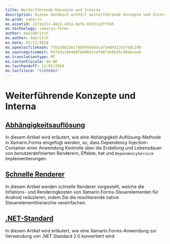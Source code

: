 ```yaml
---
title: Weiterführende Konzepte und Interna
description: Dieses Handbuch enthält weiterführende Konzepte und Interna für Xamarin.Forms. Sie enthält derzeit Artikeln über schnelle Renderer und .NET Standard.
ms.prod: xamarin
ms.assetid: 2273a31c-4022-42ba-befe-0d23ce2ff3b5
ms.technology: xamarin-forms
author: davidbritch
ms.author: dabritch
ms.date: 03/12/2018
ms.openlocfilehash: 77b32d823e1fd89f6b45dca73e89322e57ddc199
ms.sourcegitcommit: 01f93a34b466f8d4043cef68fab9b35cd8decee6
ms.translationtype: MT
ms.contentlocale: de-DE
ms.lasthandoff: 12/05/2018
ms.locfileid: "52898882"
---
```

# <a name="advanced-concepts--internals"></a>Weiterführende Konzepte und Interna

## <a name="dependency-resolutiondependency-resolutionmd"></a>[Abhängigkeitsauflösung](dependency-resolution.md)

In diesem Artikel wird erläutert, wie eine Abhängigkeit Auflösung-Methode in Xamarin.Forms eingefügt werden, so, dass Dependency Injection-Container einer Anwendung Kontrolle über die Erstellung und Lebensdauer von benutzerdefinierten Renderern, Effekte, hat und `DependencyService` Implementierungen.

## <a name="fast-renderersfast-renderersmd"></a>[Schnelle Renderer](fast-renderers.md)

In diesem Artikel werden schnelle Renderer vorgestellt, welche die Inflations- und Renderingkosten von Xamarin.Forms-Steuerelementen für Android reduzieren, indem Sie die resultierende native Steuerelementhierarchie vereinfachen.

## <a name="net-standardnet-standardmd"></a>[.NET-Standard](net-standard.md)

In diesem Artikel wird erläutert, wie eine Xamarin.Forms-Anwendung zur Verwendung von .NET Standard 2.0 konvertiert wird.
